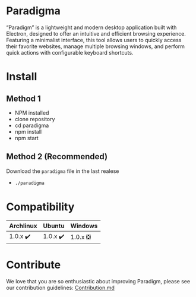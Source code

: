 # Paradigma

“Paradigm” is a lightweight and modern desktop application built with Electron, designed to offer an intuitive and efficient browsing experience. Featuring a minimalist interface, this tool allows users to quickly access their favorite websites, manage multiple browsing windows, and perform quick actions with configurable keyboard shortcuts.

# Install
## Method 1
 - NPM installed
 - clone repository
 - cd paradigma
 - npm install
 - npm start

## Method 2 (Recommended)
  Download the ```paradigma``` file in the last realese
  - ```bash
    ./paradigma
    ```

# Compatibility
| Archlinux | Ubuntu | Windows |
|----------|----------|----------|
|  1.0.x ✔️   |  1.0.x ✔️  | 1.0.x ❎   |

# Contribute

We love that you are so enthusiastic about improving Paradigm, please see our contribution guidelines:
[Contribution.md](https://github.com/DrxcoDev2/Paradigma/edit/main/README.md)



